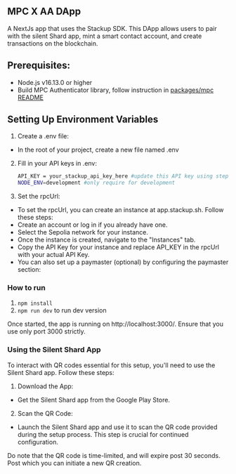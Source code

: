 ## MPC X AA DApp
 A NextJs app that uses the Stackup SDK. This DApp allows users to pair with the silent Shard app, mint a smart contact account, and create transactions on the blockchain.

## Prerequisites:
- Node.js v16.13.0 or higher
- Build MPC Authenticator library, follow instruction in [packages/mpc README](../../mpc/README.md)

## Setting Up Environment Variables
1. Create a .env file:
- In the root of your project, create a new file named .env

2. Fill in your API keys in .env:
    ``` bash
    API_KEY = your_stackup_api_key_here #update this API key using step 3 below
    NODE_ENV=development #only require for development
    ```
3. Set the rpcUrl:
- To set the rpcUrl, you can create an instance at app.stackup.sh. Follow these steps:
- Create an account or log in if you already have one.
- Select the Sepolia network for your instance.
- Once the instance is created, navigate to the "Instances" tab.
- Copy the API Key for your instance and replace API_KEY in the rpcUrl with your actual API Key.
- You can also set up a paymaster (optional) by configuring the paymaster section:

### How to run
1. `npm install`
2. `npm run dev` to run dev version

Once started, the app is running on http://localhost:3000/. Ensure that you use only port 3000 strictly.

### Using the Silent Shard App
To interact with QR codes essential for this setup, you'll need to use the Silent Shard app. Follow these steps:
1. Download the App:
 - Get the Silent Shard app from the Google Play Store.
2. Scan the QR Code:
 - Launch the Silent Shard app and use it to scan the QR code provided during the setup process. This step is crucial for continued configuration.

Do note that the QR code is time-limited, and will expire post 30 seconds. Post which you can initiate a new QR creation.


